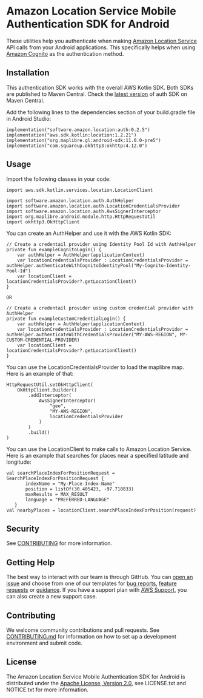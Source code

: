 # Amazon Location Service Mobile Authentication SDK for Android

These utilities help you authenticate when making [Amazon Location Service](https://aws.amazon.com/location/) API calls from your Android applications. This specifically helps when using [Amazon Cognito](https://docs.aws.amazon.com/location/latest/developerguide/authenticating-using-cognito.html) as the authentication method.

## Installation

This authentication SDK works with the overall AWS Kotlin SDK. Both SDKs are published to Maven Central.
Check the [latest version](https://mvnrepository.com/artifact/software.amazon.location/auth) of auth
SDK on Maven Central.

Add the following lines to the dependencies section of your build.gradle file in Android Studio:

```
implementation("software.amazon.location:auth:0.2.5")
implementation("aws.sdk.kotlin:location:1.2.21")
implementation("org.maplibre.gl:android-sdk:11.0.0-pre5")
implementation("com.squareup.okhttp3:okhttp:4.12.0")
```

## Usage

Import the following classes in your code:

```
import aws.sdk.kotlin.services.location.LocationClient

import software.amazon.location.auth.AuthHelper
import software.amazon.location.auth.LocationCredentialsProvider
import software.amazon.location.auth.AwsSignerInterceptor
import org.maplibre.android.module.http.HttpRequestUtil
import okhttp3.OkHttpClient
```

You can create an AuthHelper and use it with the AWS Kotlin SDK:

```
// Create a credentail provider using Identity Pool Id with AuthHelper
private fun exampleCognitoLogin() {
    var authHelper = AuthHelper(applicationContext)
    var locationCredentialsProvider : LocationCredentialsProvider = authHelper.authenticateWithCognitoIdentityPool("My-Cognito-Identity-Pool-Id")
    var locationClient = locationCredentialsProvider?.getLocationClient()
}

OR

// Create a credentail provider using custom credential provider with AuthHelper
private fun exampleCustomCredentialLogin() {
    var authHelper = AuthHelper(applicationContext)
    var locationCredentialsProvider : LocationCredentialsProvider = authHelper.authenticateWithCredentialsProvider("MY-AWS-REGION", MY-CUSTOM-CREDENTIAL-PROVIDER)
    var locationClient = locationCredentialsProvider?.getLocationClient()
}
```
You can use the LocationCredentialsProvider to load the maplibre map. Here is an example of that:

```
HttpRequestUtil.setOkHttpClient(
    OkHttpClient.Builder()
        .addInterceptor(
            AwsSignerInterceptor(
                "geo",
                "MY-AWS-REGION",
                locationCredentialsProvider
            )
        )
        .build()
)
```

You can use the LocationClient to make calls to Amazon Location Service. Here is an example that searches for places near a specified latitude and longitude:

```
val searchPlaceIndexForPositionRequest = SearchPlaceIndexForPositionRequest {
       indexName = "My-Place-Index-Name"
       position = listOf(30.405423, -97.718833)
       maxResults = MAX_RESULT
       language = "PREFERRED-LANGUAGE"
   }
val nearbyPlaces = locationClient.searchPlaceIndexForPosition(request)
```

## Security

See [CONTRIBUTING](CONTRIBUTING.md#security-issue-notifications) for more information.

## Getting Help

The best way to interact with our team is through GitHub.
You can [open an issue](https://github.com/aws-geospatial/amazon-location-mobile-auth-sdk-android/issues/new/choose) and choose from one of our templates for
[bug reports](https://github.com/aws-geospatial/amazon-location-mobile-auth-sdk-android/issues/new?assignees=&labels=bug%2C+needs-triage&template=---bug-report.md&title=),
[feature requests](https://github.com/aws-geospatial/amazon-location-mobile-auth-sdk-android/issues/new?assignees=&labels=feature-request&template=---feature-request.md&title=)
or [guidance](https://github.com/aws-geospatial/amazon-location-mobile-auth-sdk-android/issues/new?assignees=&labels=guidance%2C+needs-triage&template=---questions---help.md&title=).
If you have a support plan with [AWS Support](https://aws.amazon.com/premiumsupport/), you can also create a new support case.

## Contributing

We welcome community contributions and pull requests. See [CONTRIBUTING.md](https://github.com/aws-geospatial/amazon-location-mobile-auth-sdk-android/blob/master/CONTRIBUTING.md) for information on how to set up a development environment and submit code.

## License

The Amazon Location Service Mobile Authentication SDK for Android is distributed under the
[Apache License, Version 2.0](http://www.apache.org/licenses/LICENSE-2.0),
see LICENSE.txt and NOTICE.txt for more information.
